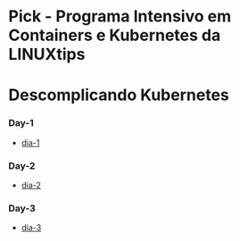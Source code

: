 # Pick - Programa Intensivo em Containers e Kubernetes da LINUXtips

# Descomplicando Kubernetes

### Day-1  
- [dia-1](/Days/day-1/README.md)  

### Day-2  
- [dia-2](/Days/day-2/README.md)   

### Day-3  
- [dia-3](/Days/day-3/README.md)  
